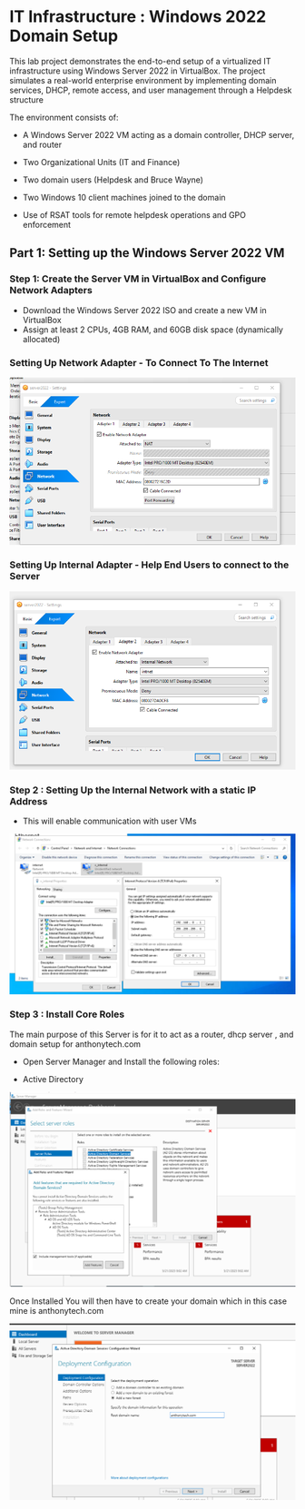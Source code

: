 # IT Infrastructure : Windows 2022 Domain Setup
This lab project demonstrates the end-to-end setup of a virtualized IT infrastructure using Windows Server 2022 in VirtualBox. The project simulates a real-world enterprise environment by implementing domain services, DHCP, remote access, and user management through a Helpdesk structure

The environment consists of:

- A Windows Server 2022 VM acting as a domain controller, DHCP server, and router

- Two Organizational Units (IT and Finance)

- Two domain users (Helpdesk and Bruce Wayne)

- Two Windows 10 client machines joined to the domain

- Use of RSAT tools for remote helpdesk operations and GPO enforcement

##  Part 1: Setting up the Windows Server 2022 VM
### Step 1: Create the Server VM in VirtualBox and Configure Network Adapters 
- Download the Windows Server 2022 ISO and create a new VM in VirtualBox
- Assign at least 2 CPUs, 4GB RAM, and 60GB disk space (dynamically allocated)

### Setting Up Network Adapter - To Connect To The Internet  

![Install Requests](./ad_prj/part1.png)


### Setting Up Internal Adapter - Help End Users to connect to the Server 

![Install Requests](./ad_prj/part2.png)


### Step 2 : Setting Up the Internal Network with a static IP Address 
- This will enable communication with user VMs

![Install Requests](./ad_prj/x_internal.png)


### Step 3 : Install Core Roles 

The main purpose of this Server is for it to act as a router, dhcp server , and domain setup for anthonytech.com
- Open Server Manager and Install the following roles:

- Active Directory

![Install Requests](./ad_prj/activedirectorydownload.png)

Once Installed You will then have to create your domain which in this case mine is anthonytech.com 

![Install Requests](./ad_prj/creatingdomain.png)
